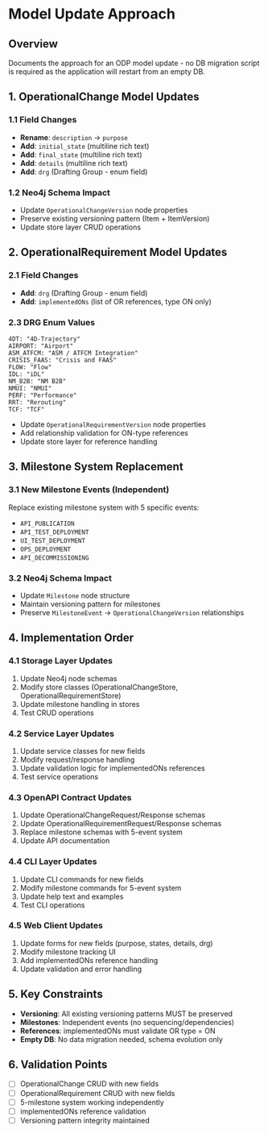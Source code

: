 # Model Update Approach

## Overview
Documents the approach for an ODP model update - no DB migration script is required as the application will restart from an empty DB.

## 1. OperationalChange Model Updates

### 1.1 Field Changes
- **Rename**: `description` → `purpose`
- **Add**: `initial_state` (multiline rich text)
- **Add**: `final_state` (multiline rich text)
- **Add**: `details` (multiline rich text)
- **Add**: `drg` (Drafting Group - enum field)

### 1.2 Neo4j Schema Impact
- Update `OperationalChangeVersion` node properties
- Preserve existing versioning pattern (Item + ItemVersion)
- Update store layer CRUD operations

## 2. OperationalRequirement Model Updates

### 2.1 Field Changes
- **Add**: `drg` (Drafting Group - enum field)
- **Add**: `implementedONs` (list of OR references, type ON only)

### 2.3 DRG Enum Values
```
4DT: "4D-Trajectory"
AIRPORT: "Airport" 
ASM_ATFCM: "ASM / ATFCM Integration"
CRISIS_FAAS: "Crisis and FAAS"
FLOW: "Flow"
IDL: "iDL"
NM_B2B: "NM B2B"
NMUI: "NMUI"
PERF: "Performance"
RRT: "Rerouting"
TCF: "TCF"
```
- Update `OperationalRequirementVersion` node properties
- Add relationship validation for ON-type references
- Update store layer for reference handling

## 3. Milestone System Replacement

### 3.1 New Milestone Events (Independent)
Replace existing milestone system with 5 specific events:
- `API_PUBLICATION`
- `API_TEST_DEPLOYMENT`
- `UI_TEST_DEPLOYMENT`
- `OPS_DEPLOYMENT`
- `API_DECOMMISSIONING`

### 3.2 Neo4j Schema Impact
- Update `Milestone` node structure
- Maintain versioning pattern for milestones
- Preserve `MilestoneEvent` → `OperationalChangeVersion` relationships

## 4. Implementation Order

### 4.1 Storage Layer Updates
1. Update Neo4j node schemas
2. Modify store classes (OperationalChangeStore, OperationalRequirementStore)
3. Update milestone handling in stores
4. Test CRUD operations

### 4.2 Service Layer Updates
1. Update service classes for new fields
2. Modify request/response handling
3. Update validation logic for implementedONs references
4. Test service operations

### 4.3 OpenAPI Contract Updates
1. Update OperationalChangeRequest/Response schemas
2. Update OperationalRequirementRequest/Response schemas
3. Replace milestone schemas with 5-event system
4. Update API documentation

### 4.4 CLI Layer Updates
1. Update CLI commands for new fields
2. Modify milestone commands for 5-event system
3. Update help text and examples
4. Test CLI operations

### 4.5 Web Client Updates
1. Update forms for new fields (purpose, states, details, drg)
2. Modify milestone tracking UI
3. Add implementedONs reference handling
4. Update validation and error handling

## 5. Key Constraints

- **Versioning**: All existing versioning patterns MUST be preserved
- **Milestones**: Independent events (no sequencing/dependencies)
- **References**: implementedONs must validate OR type = ON
- **Empty DB**: No data migration needed, schema evolution only

## 6. Validation Points

- [ ] OperationalChange CRUD with new fields
- [ ] OperationalRequirement CRUD with new fields
- [ ] 5-milestone system working independently
- [ ] implementedONs reference validation
- [ ] Versioning pattern integrity maintained